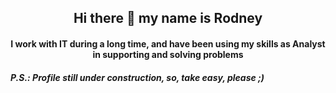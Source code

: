 ## <div align="center">Hi there 👋 my name is Rodney</div>


#### <div align="center">I work with IT during a long time, and have been using my skills as Analyst in supporting and solving problems</div>

##### P.S.: Profile still under construction, so, take easy, please ;)

<!--
**rodneyazev/rodneyazev** is a ✨ _special_ ✨ repository because its `README.md` (this file) appears on your GitHub profile.

Here are some ideas to get you started:

- 🔭 I’m currently working on ...
- 🌱 I’m currently learning ...
- 👯 I’m looking to collaborate on ...
- 🤔 I’m looking for help with ...
- 💬 Ask me about ...
- 📫 How to reach me: ...
- 😄 Pronouns: ...
- ⚡ Fun fact: ...
-->
